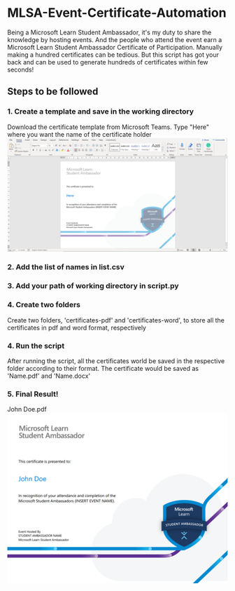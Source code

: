 # MLSA-Event-Certificate-Automation
Being a Microsoft Learn Student Ambassador, it's my duty to share the knowledge by hosting events. And the people who attend the event earn a Microsoft Learn Student Ambassador Certificate of Participation. Manually making a hundred certificates can be tedious. But this script has got your back and can be used to generate hundreds of certificates within few seconds!

## Steps to be followed

### 1. Create a template and save in the working directory
Download the certificate template from Microsoft Teams. Type "Here" where you want the name of the certificate holder
<img src="https://github.com/chiragjagad/MLSA-Event-Certificate-Automation/blob/master/readme/template.png">
### 2. Add the list of names in list.csv
### 3. Add your path of working directory in script.py
### 4. Create two folders
Create two folders, 'certificates-pdf' and 'certificates-word', to store all the certificates in pdf and word format, respectively
### 4. Run the script
After running the script, all the certificates world be saved in the respective folder according to their format. The certificate would be saved as 'Name.pdf' and 'Name.docx'
### 5. Final Result!
John Doe.pdf
<img src="https://github.com/chiragjagad/MLSA-Event-Certificate-Automation/blob/master/readme/certificate.png">

